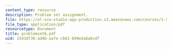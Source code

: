 ```yaml
---
content_type: resource
description: Problem set assignment.
file: https://ol-ocw-studio-app-production.s3.amazonaws.com/courses/1-571-structural-analysis-and-control-spring-2004/1543df36ad4baa7ecb61b99eda8a6cdf_problemset6.pdf
file_type: application/pdf
resourcetype: Document
title: problemset6.pdf
uid: 1543df36-ad4b-aa7e-cb61-b99eda8a6cdf
---
```

